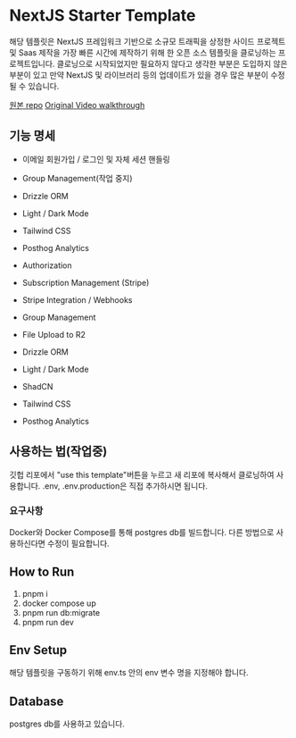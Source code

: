 # NextJS Starter Template

해당 템플릿은 NextJS 프레임워크 기반으로 소규모 트래픽을 상정한 사이드 프로젝트 및 Saas 제작을 가장 빠른 시간에 제작하기 위해 한 오픈 소스 템플릿을 클로닝하는 프로젝트입니다.
클로닝으로 시작되었지만 필요하지 않다고 생각한 부분은 도입하지 않은 부분이 있고 만약 NextJS 및 라이브러리 등의 업데이트가 있을 경우 많은 부분이 수정될 수 있습니다.

[원본 repo](https://github.com/webdevcody/wdc-saas-starter-kit)
[Original Video walkthrough](https://webdevcody.gumroad.com/l/wdc-saas-starter-kit-walkthrough)

## 기능 명세

- 이메일 회원가입 / 로그인 및 자체 세션 핸들링
- Group Management(작업 중지)
- Drizzle ORM
- Light / Dark Mode
- Tailwind CSS
- Posthog Analytics

- Authorization
- Subscription Management (Stripe)
- Stripe Integration / Webhooks
- Group Management
- File Upload to R2
- Drizzle ORM
- Light / Dark Mode
- ShadCN
- Tailwind CSS
- Posthog Analytics

## 사용하는 법(작업중)

깃헙 리포에서 "use this template"버튼을 누르고 새 리포에 복사해서 클로닝하여 사용합니다. .env, .env.production은 직접 추가하시면 됩니다.

### 요구사항

Docker와 Docker Compose를 통해 postgres db를 빌드합니다. 다른 방법으로 사용하신다면 수정이 필요합니다.

## How to Run

1. pnpm i
2. docker compose up
3. pnpm run db:migrate
4. pnpm run dev

## Env Setup

해당 템플릿을 구동하기 위해 env.ts 안의 env 변수 명을 지정해야 합니다.

## Database

postgres db를 사용하고 있습니다.
